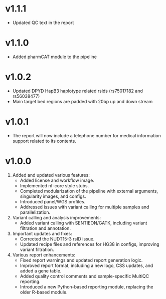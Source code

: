 # v1.1.1
- Updated QC text in the report

# v1.1.0
- Added pharmCAT module to the pipeline

# v1.0.2
- Updated DPYD HapB3 haplotype related rsids (rs75017182 and rs56038477)
- Main target bed regions are padded with 20bp up and down stream
  
# v1.0.1
- The report will now include a telephone number for medical information support related to its contents.

# v1.0.0
1. Added and updated various features:
   - Added license and workflow image.
   - Implemented nf-core style stubs.
   - Completed modularization of the pipeline with external arguments, singularity images, and configs.
   - Introduced panel/WGS profiles.
   - Addressed issues with variant calling for multiple samples and parallelization.
2. Variant calling and analysis improvements:
   - Added variant calling with SENTIEON/GATK, including variant filtration and annotation.
3. Important updates and fixes:
   - Corrected the NUDT15-3 rsID issue.
   - Updated recipe files and references for HG38 in configs, improving variant filtration.
4. Various report enhancements:
   - Fixed report warnings and updated report generation logic.
   - Improved report format, including a new logo, CSS updates, and added a gene table.
   - Added quality control comments and sample-specific MultiQC reporting.
   - Introduced a new Python-based reporting module, replacing the older R-based module.
